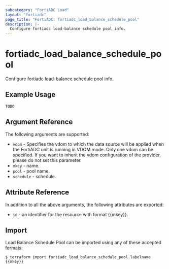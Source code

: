 ```yaml
---
subcategory: "FortiADC Load"
layout: "fortiadc"
page_title: "FortiADC: fortiadc_load_balance_schedule_pool"
description: |-
  Configure fortiadc load-balance schedule pool info.
---
```


# fortiadc_load_balance_schedule_pool
Configure fortiadc load-balance schedule pool info.

## Example Usage
```hcl
TODO
```

## Argument Reference

The following arguments are supported:

* `vdom` - Specifies the vdom to which the data source will be applied when the FortiADC unit is running in VDOM mode. Only one vdom can be specified. If you want to inherit the vdom configuration of the provider, please do not set this parameter.
* `mkey` - name.
* `pool` - pool name. 
* `schedule` - schedule. 

## Attribute Reference

In addition to all the above arguments, the following attributes are exported:
* `id` - an identifier for the resource with format {{mkey}}.

## Import
 Load Balance Schedule Pool can be imported using any of these accepted formats:
```
$ terraform import fortiadc_load_balance_schedule_pool.labelname {{mkey}}
```
